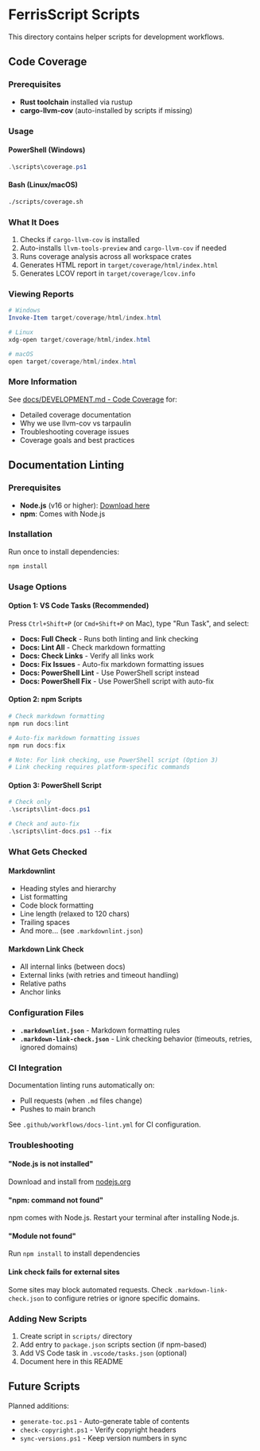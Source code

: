 # FerrisScript Scripts

This directory contains helper scripts for development workflows.

## Code Coverage

### Prerequisites

- **Rust toolchain** installed via rustup
- **cargo-llvm-cov** (auto-installed by scripts if missing)

### Usage

#### PowerShell (Windows)

```powershell
.\scripts\coverage.ps1
```

#### Bash (Linux/macOS)

```bash
./scripts/coverage.sh
```

### What It Does

1. Checks if `cargo-llvm-cov` is installed
2. Auto-installs `llvm-tools-preview` and `cargo-llvm-cov` if needed
3. Runs coverage analysis across all workspace crates
4. Generates HTML report in `target/coverage/html/index.html`
5. Generates LCOV report in `target/coverage/lcov.info`

### Viewing Reports

```powershell
# Windows
Invoke-Item target/coverage/html/index.html

# Linux
xdg-open target/coverage/html/index.html

# macOS
open target/coverage/html/index.html
```

### More Information

See [docs/DEVELOPMENT.md - Code Coverage](../docs/DEVELOPMENT.md#-code-coverage) for:

- Detailed coverage documentation
- Why we use llvm-cov vs tarpaulin
- Troubleshooting coverage issues
- Coverage goals and best practices

## Documentation Linting

### Prerequisites

- **Node.js** (v16 or higher): [Download here](https://nodejs.org/)
- **npm**: Comes with Node.js

### Installation

Run once to install dependencies:

```powershell
npm install
```

### Usage Options

#### Option 1: VS Code Tasks (Recommended)

Press `Ctrl+Shift+P` (or `Cmd+Shift+P` on Mac), type "Run Task", and select:

- **Docs: Full Check** - Runs both linting and link checking
- **Docs: Lint All** - Check markdown formatting
- **Docs: Check Links** - Verify all links work
- **Docs: Fix Issues** - Auto-fix markdown formatting issues
- **Docs: PowerShell Lint** - Use PowerShell script instead
- **Docs: PowerShell Fix** - Use PowerShell script with auto-fix

#### Option 2: npm Scripts

```powershell
# Check markdown formatting
npm run docs:lint

# Auto-fix markdown formatting issues
npm run docs:fix

# Note: For link checking, use PowerShell script (Option 3)
# Link checking requires platform-specific commands
```

#### Option 3: PowerShell Script

```powershell
# Check only
.\scripts\lint-docs.ps1

# Check and auto-fix
.\scripts\lint-docs.ps1 --fix
```

### What Gets Checked

#### Markdownlint

- Heading styles and hierarchy
- List formatting
- Code block formatting
- Line length (relaxed to 120 chars)
- Trailing spaces
- And more... (see `.markdownlint.json`)

#### Markdown Link Check

- All internal links (between docs)
- External links (with retries and timeout handling)
- Relative paths
- Anchor links

### Configuration Files

- **`.markdownlint.json`** - Markdown formatting rules
- **`.markdown-link-check.json`** - Link checking behavior (timeouts, retries, ignored domains)

### CI Integration

Documentation linting runs automatically on:

- Pull requests (when `.md` files change)
- Pushes to main branch

See `.github/workflows/docs-lint.yml` for CI configuration.

### Troubleshooting

#### "Node.js is not installed"

Download and install from [nodejs.org](https://nodejs.org/)

#### "npm: command not found"

npm comes with Node.js. Restart your terminal after installing Node.js.

#### "Module not found"

Run `npm install` to install dependencies

#### Link check fails for external sites

Some sites may block automated requests. Check `.markdown-link-check.json` to configure retries or ignore specific domains.

### Adding New Scripts

1. Create script in `scripts/` directory
2. Add entry to `package.json` scripts section (if npm-based)
3. Add VS Code task in `.vscode/tasks.json` (optional)
4. Document here in this README

## Future Scripts

Planned additions:

- `generate-toc.ps1` - Auto-generate table of contents
- `check-copyright.ps1` - Verify copyright headers
- `sync-versions.ps1` - Keep version numbers in sync
